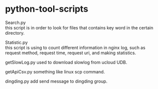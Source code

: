 # python-tool-scripts
Search.py   	
	this script is in order to look for files that contains key word in the certain directory.

Statistic.py   	
	this script is using to count different information in nginx log, such as request method, request time, request uri, and making statistics.

getSlowLog.py
	used to download slowlog from ucloud UDB.
	
getApiCsv.py
	something like linux scp command.

dingding.py
	add send message to dingding group.